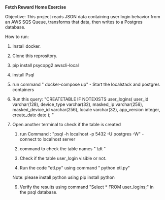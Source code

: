 **Fetch Reward Home Exercise**

Objective: This project reads JSON data containing user login behavior from an AWS SQS Queue, transforms that data, then writes to a Postgres database.

How to run: 

1. Install docker.
2. Clone this reprository.
3. pip install psycopg2 awscli-local
4. install Psql
5. run command " docker-compose up" - Start the localstack and postgres containers
6. Run this query: "CREATETABLE IF NOTEXISTS user_logins(
   user_id varchar(128),
   device_type varchar(32),
   masked_ip varchar(256),
   masked_device_id varchar(256),
   locale varchar(32),
   app_version integer,
   create_date date
   ); "
7. Open another terminal to check if the table is created
   1. run Command : "psql -h localhost -p 5432 -U postgres -W" - connect to localhost server
   2. command to check the table names " \dt "
   3. Check if the table user_login visible or not.

    8. Run the code "etl.py" using command " python etl.py"

    Note: please install python using pip install python

    9. Verify the results using command "Select * FROM user_logins;" in the psql database.
